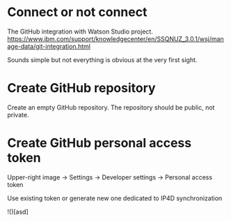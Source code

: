 # Connect or not connect

The GitHub integration with Watson Studio project. <br>
https://www.ibm.com/support/knowledgecenter/en/SSQNUZ_3.0.1/wsj/manage-data/git-integration.html<br>

Sounds simple but not everything is obvious at the very first sight.

# Create GitHub repository 

Create an empty GitHub repository. The repository should be public, not private.

# Create GitHub personal access token

Upper-right image -> Settings -> Developer settings -> Personal access token

Use existing token or generate new one dedicated to IP4D synchronization

!()[asd]



